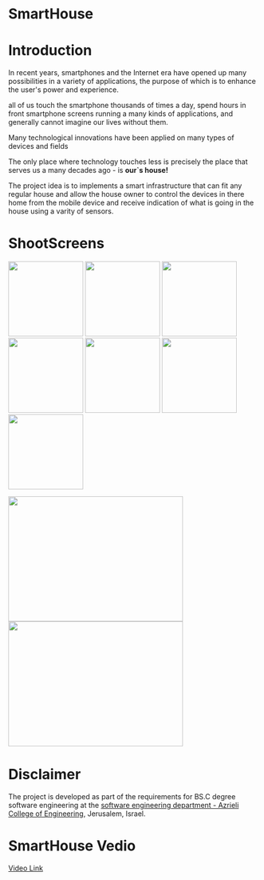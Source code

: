 # SmartHouse

# Introduction 
In recent years, smartphones and the Internet era have opened up many possibilities in a variety of applications, the purpose of which is to enhance the user's power and experience.

all of us touch the smartphone thousands of times a day, spend hours in front smartphone screens running a many kinds of applications, and generally cannot imagine our lives without them.


Many technological innovations have been applied on  many types of devices and fields

The only place where technology touches less is precisely the place that serves us a many decades ago -  is **our`s house!**

The project idea is to implements a smart infrastructure that can fit any regular house and allow the house owner to control the devices in there home from the mobile device and receive indication of what is going in the house using a varity of sensors.

# ShootScreens 
  <img width="150" src="https://github.com/abedakhras/SmartHouse/blob/master/images/server/Screenshot_20190702-050220_Expo.jpg?raw=true" >    <img width="150" src="https://github.com/abedakhras/SmartHouse/blob/master/images/server/Screenshot_20190702-050232_Expo.jpg?raw=true" >   <img width="150" src="https://github.com/abedakhras/SmartHouse/blob/master/images/server/Screenshot_20190702-050248_Expo.jpg?raw=true" >   <img width="150" src="https://github.com/abedakhras/SmartHouse/blob/master/images/server/Screenshot_20190702-050254_Expo.jpg?raw=true" >   <img width="150" src="https://github.com/abedakhras/SmartHouse/blob/master/images/server/Screenshot_20190702-050356_Expo.jpg?raw=true" >   <img width="150" src="https://github.com/abedakhras/SmartHouse/blob/master/images/server/Screenshot_20190702-061240_Video%20Player.jpg?raw=true" ><img width="150" src="https://github.com/abedakhras/SmartHouse/blob/master/images/homeModel/Screenshot_20190702-062523_Gallery.jpg?raw=true" >
  
  <img width="350" height="250" src="https://github.com/abedakhras/SmartHouse/blob/master/images/homeModel/Untitled-1.jpg?raw=true" >   <img width="350" height="250" src="https://github.com/abedakhras/SmartHouse/blob/master/images/homeModel/2.jpg?raw=true" >
  
# Disclaimer
The project is developed as part of the requirements for BS.C degree software engineering at the <a href="https://www.jce.ac.il/">software engineering department - Azrieli College of Engineering</a>, Jerusalem, Israel.
# SmartHouse Vedio
<a href="https://www.youtube.com/watch?v=aqA-SuHMnEU"> Video Link</a>
